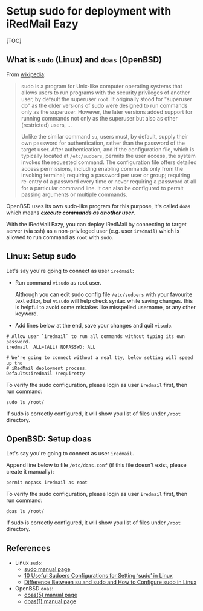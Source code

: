 # Setup sudo for deployment with iRedMail Eazy

[TOC]

## What is `sudo` (Linux) and `doas` (OpenBSD)

From [wikipedia](https://en.wikipedia.org/wiki/Sudo):

> sudo is a program for Unix-like computer operating systems that allows users
> to run programs with the security privileges of another user, by default the
> superuser `root`. It originally stood for "superuser do" as the older versions
> of sudo were designed to run commands only as the superuser. However, the later
> versions added support for running commands not only as the superuser but also
> as other (restricted) users, ...
>
> Unlike the similar command `su`, users must, by default, supply their own
> password for authentication, rather than the password of the target user.
> After authentication, and if the configuration file, which is typically
> located at `/etc/sudoers`, permits the user access, the system invokes the
> requested command. The configuration file offers detailed access permissions,
> including enabling commands only from the invoking terminal; requiring a
> password per user or group; requiring re-entry of a password every time or
> never requiring a password at all for a particular command line. It can also
> be configured to permit passing arguments or multiple commands.

OpenBSD uses its own sudo-like program for this purpose, it's called `doas`
which means *__execute commands as another user__*.

With the iRedMail Eazy, you can deploy iRedMail by connecting to
target server (via ssh) as a non-privileged user (e.g. user `iredmail`) which
is allowed to run command as `root` with `sudo`.

## Linux: Setup sudo

Let's say you're going to connect as user `iredmail`:

* Run command `visudo` as root user.

    Although you can edit sudo config file `/etc/sudoers` with your favourite
    text editor, but `visudo` will help check syntax while saving changes. this
    is helpful to avoid some mistakes like misspelled username, or any other
    keyword.

* Add lines below at the end, save your changes and quit `visudo`.

```
# Allow user `iredmail` to run all commands without typing its own password.
iredmail  ALL=(ALL) NOPASSWD: ALL

# We're going to connect without a real tty, below setting will speed up the
# iRedMail deployment process.
Defaults:iredmail !requiretty
```

To verify the sudo configuration, please login as user `iredmail` first, then run
command:

```
sudo ls /root/
```

If sudo is correctly configured, it will show you list of files under `/root`
directory.

## OpenBSD: Setup doas

Let's say you're going to connect as user `iredmail`.

Append line below to file `/etc/doas.conf` (if this file doesn't exist, please
create it manually):

```
permit nopass iredmail as root
```

To verify the sudo configuration, please login as user `iredmail` first, then run
command:

```
doas ls /root/
```

If sudo is correctly configured, it will show you list of files under `/root`
directory.

## References

* Linux `sudo`:
    * [sudo manual page](https://www.sudo.ws/man/1.8.3/sudo.man.html)
    * [10 Useful Sudoers Configurations for Setting ‘sudo’ in Linux](https://www.tecmint.com/sudoers-configurations-for-setting-sudo-in-linux/)
    * [Difference Between su and sudo and How to Configure sudo in Linux](https://www.tecmint.com/su-vs-sudo-and-how-to-configure-sudo-in-linux/)
* OpenBSD `doas`:
    * [doas(5) manual page](https://man.openbsd.org/doas.conf.5)
    * [doas(1) manual page](https://man.openbsd.org/doas.1)
